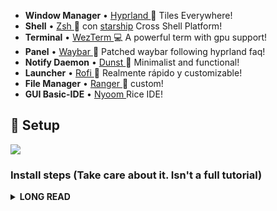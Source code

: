 * **Window Manager** • [Hyprland ](https://github.com/hyprwm/Hyprland)🎨 Tiles Everywhere!
* **Shell** • [Zsh ](https://www.zsh.org) 🐚 con [starship](https://github.com/starship/starship) Cross Shell Platform!
* **Terminal** • [WezTerm ](https://github.com/wez/wezterm) 💻 A powerful term with gpu support!
* **Panel** • [Waybar ](https://aur.archlinux.org/packages/waybar-hyprland-git)🍧 Patched waybar following hyprland faq!
* **Notify Daemon** • [Dunst ](https://github.com/dunst-project/dunst) 🍃 Minimalist and functional!
* **Launcher** • [Rofi ](https://github.com/davatorium/rofi) 🚀 Realmente rápido y customizable!
* **File Manager** • [Ranger ](https://github.com/ranger/ranger)🔖 custom!
* **GUI Basic-IDE** • [Nyoom ](https://github.com/nyoom-engineering/nyoom.nvim) Rice IDE!

## 🌸 Setup

<img src="https://i.imgur.com/SRK60r1.png">

### Install steps (Take care about it. Isn't a full tutorial)
<details>

[Read Spanish Detailed Guide Here](https://aprendiendoaprogramar.netlify.app/configurando-hyprland-y-wayland/)

<summary><b>LONG READ</b></summary>

### Installation (Paq and deps)

    First of all, this is a cute disclaimer. All of this settings are installed in Artix and in wayland only! I don't know how it work in other distro.

#### Using paru as AUR helper 🆘

```sh
# install paru... 
mkdir $HOME/Downloads/_cloned-repos
cd $HOME/Downloads/_cloned-repos
git clone https://aur.archlinux.org/paru.git
cd paru
makepkg -si  
```

#### Installing needed dependencies 📦
	
```sh
paru -S hyprland-git polkit-kde-agent dunst grimblast rofi rofi-emoji       \
wl-clipboard wf-recorder wlogout grimblast-git hyprpicker-git hyprpaper-git \
xdg-desktop-portal-hyprland-git ffmpegthumbnailer tumbler wtype colord      \
imagemagick swaylock-effects qt5-wayland qt6-wayland ripgrep waybar-hyprland-git
```

**Extras*
```sh
# themes
paru -S catppuccin-gtk-theme-mocha catppuccin-cursors-mocha catppuccin-mocha-grub-theme-git nwg-look

# apps
paru -S cava pavucontrol ranger zsh starship neovim viewnior noise-suppression-for-voice
```

**If you want a Graphical file-manager*
```sh
thunar thunar-archive-plugin file-roller   
```


##### Clone Repo

```sh 
git clone https://github.com/linuxmobile/hyprland-dots $HOME/Downloads/hyprland-dots/
cd $HOME/Downloads/hyprland-dots/
rsync -avxHAXP --exclude '.git*' .* ~/
```

#### As fonts i'm using **Cartograph CF** (patched with nerdfont) It's a licensed font, then select any font you like :3
```sh
mkdir -p $HOME/Downloads/nerdfonts/
cd $HOME/Downloads/
wget https://github.com/ryanoasis/nerd-fonts/releases/download/v2.3.1/CascadiaCode.zip
unzip '*.zip' -d $HOME/Downloads/nerdfonts/
rm -rf *.zip
sudo cp -R $HOME/Downloads/nerdfonts/ /usr/share/fonts/
```

##### Regenerate font cache
```sh 
fc-cache -rv  
```
### As gtk theme i'm using [Catppuccin](https://github.com/catppuccin/catppuccin)

## Credits

_Beauty community: [r/unixporn](https://www.reddit.com/r/unixporn)._

**©** _Artist who make Wallpapers, graphics and more_

**©** _All of mantainers of this amazing and opensource tools :3_

---


© [Owl4ce](https://github.com/owl4ce)
© [Ilham25](https://github.com/ilham25)
© [Siduck](https://github.com/siduck)
© [NvChad](https://github.com/NvChad) 
© [Rxyhn](https://github.com/rxyhn)
© [AmitGold](https://github.com/AmitGolden)
